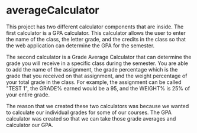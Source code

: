 # averageCalculator

This project has two different calculator components that are inside. The first calculator is a GPA 
calculator. This calculator allows the user to enter the name of the class, the letter grade, and 
the credits in the class so that the web application can determine the GPA for the semester.

The second calculator is a Grade Average Calculator that can determine the grade you will receive
in a specific class during the semester. You are able to add the name of the assignment, the grade
percentage which is the grade that you received on that assignment, and the weight percentage of your
total grade in the class. For example, the assignment can be called "TEST 1", the GRADE% earned would
be a 95, and the WEIGHT% is 25% of your entire grade.

The reason that we created these two calculators was because we wanted to calculate our individual
grades for some of our courses. The GPA calculator was created so that we can take those grade
averages and calculator our GPA.